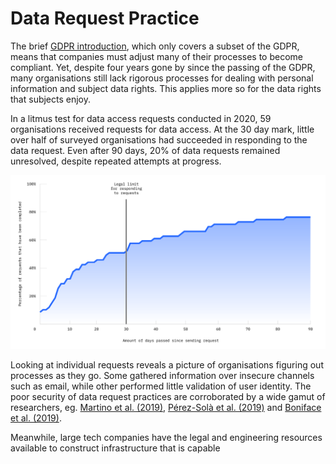# Data Request Practice

The brief [GDPR introduction](gdpr-and-data-requests.md), which only covers a subset of the GDPR, means that companies must adjust many of their processes to become compliant. Yet, despite four years gone by since the passing of the GDPR, many organisations still lack rigorous processes for dealing with personal information and subject data rights. This applies more so for the data rights that subjects enjoy.

In a litmus test for data access requests conducted in 2020, 59 organisations received requests for data access. At the 30 day mark, little over half of surveyed organisations had succeeded in responding to the data request. Even after 90 days, 20% of data requests remained unresolved, despite repeated attempts at progress.

![](../.gitbook/assets/artboard-1-4x%20%281%29.png)

Looking at individual requests reveals a picture of organisations figuring out processes as they go. Some gathered information over insecure channels such as email, while other performed little validation of user identity. The poor security of data request practices are corroborated by a wide gamut of researchers, eg. [Martino et al. \(2019\)](https://dl.acm.org/doi/10.5555/3361476.3361504), [Pérez-Solà et al. \(2019\)](https://doi.org/10.1007/978-3-030-31500-9_5) and [Boniface et al. \(2019\)](https://doi.org/10.1007/978-3-030-21752-5_12).

Meanwhile, large tech companies have the legal and engineering resources available to construct infrastructure that is capable

